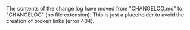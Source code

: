 The contents of the change log have moved from "CHANGELOG.md" to
"CHANGELOG" (no file extension).  This is just a placeholder to avoid
the creation of broken links (error 404).
